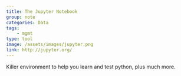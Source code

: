 ```yaml
---
title: The Jupyter Notebook
group: note
categories: Data
tags:
    - mgmt
type: tool
image: /assets/images/jupyter.png
link: http://jupyter.org/
---
```

Killer environment to help you learn and test python, plus much more.
